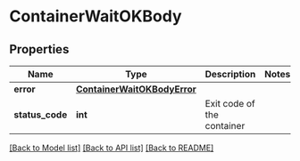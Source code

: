 # ContainerWaitOKBody

## Properties
Name | Type | Description | Notes
------------ | ------------- | ------------- | -------------
**error** | [**ContainerWaitOKBodyError**](ContainerWaitOKBodyError.md) |  | 
**status_code** | **int** | Exit code of the container | 

[[Back to Model list]](../README.md#documentation-for-models) [[Back to API list]](../README.md#documentation-for-api-endpoints) [[Back to README]](../README.md)

